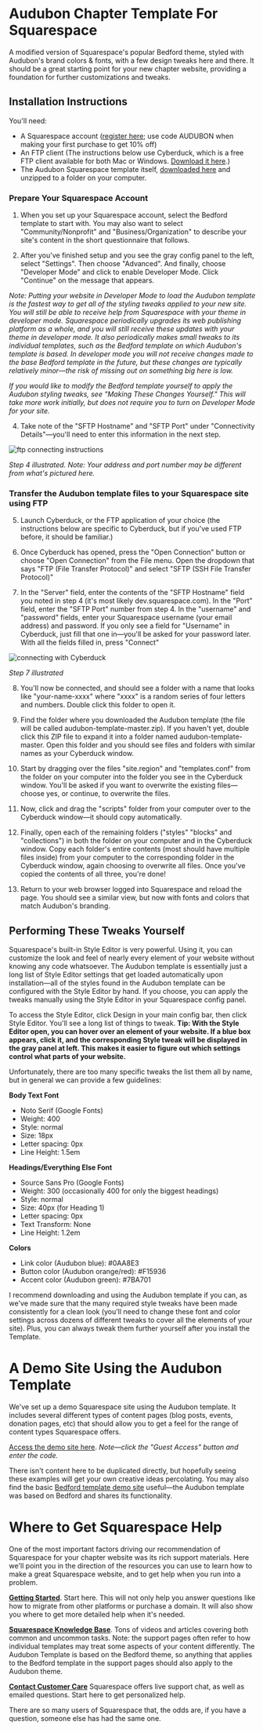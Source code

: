 # Audubon Chapter Template For Squarespace #

A modified version of Squarespace's popular Bedford theme, styled with Audubon's brand colors & fonts, with a few design tweaks here and there. It should be a great starting point for your new chapter website, providing a foundation for further customizations and tweaks.

## Installation Instructions ##

You'll need:
* A Squarespace account ([register here](https://www.squarespace.com/); use code AUDUBON when making your first purchase to get 10% off)
* An FTP client (The instructions below use Cyberduck, which is a free FTP client available for both Mac or Windows. [Download it here](https://cyberduck.io/?l=en).)
* The Audubon Squarespace template itself, [downloaded here](https://github.com/audubongit/squarespace-template/archive/master.zip) and unzipped to a folder on your computer.

### Prepare Your Squarespace Account ##
1. When you set up your Squarespace account, select the Bedford template to start with. You may also want to select "Community/Nonprofit" and "Business/Organization" to describe your site's content in the short questionnaire that follows.

2. After you've finished setup and you see the gray config panel to the left, select "Settings". Then choose "Advanced". And finally, choose "Developer Mode" and click to enable Developer Mode. Click "Continue" on the message that appears.

*Note: Putting your website in Developer Mode to load the Audubon template is the fastest way to get all of the styling tweaks applied to your new site. You will still be able to receive help from Squarespace with your theme in developer mode. Squarespace periodically upgrades its web publishing platform as a whole, and you will still receive these updates with your theme in developer mode. It also periodically makes small tweaks to its individual templates, such as the Bedford template on which Audubon's template is based. In developer mode you will not receive changes made to the base Bedford template in the future, but these changes are typically  relatively minor—the risk of missing out on something big here is low.*

*If you would like to modify the Bedford template yourself to apply the Audubon styling tweaks, see "Making These Changes Yourself." This will take more work initially, but does not require you to turn on Developer Mode for your site.*

4. Take note of the "SFTP Hostname" and "SFTP Port" under "Connectivity Details"—you'll need to enter this information in the next step.

![ftp connecting instructions](https://d2fbmjy3x0sdua.cloudfront.net/cdn/farfuture/ZGgf68awxpkjVFrS08kRkz8bgIc_Xw6DPkLT1FquuBQ/mtime:1497297513/sites/default/files/styles/bean_wysiwyg_full_width/public/2017-06-12_at_3.47_pm.png?itok=oy0fUVqN)

*Step 4 illustrated. Note: Your address and port number may be different from what's pictured here.*

### Transfer the Audubon template files to your Squarespace site using FTP ###

5. Launch Cyberduck, or the FTP application of your choice (the instructions below are specific to Cyberduck, but if you've used FTP before, it should be familiar.)

6. Once Cyberduck has opened, press the "Open Connection" button or choose "Open Connection" from the File menu. Open the dropdown that says "FTP (File Transfer Protocol)" and select "SFTP (SSH File Transfer Protocol)"

7. In the "Server" field, enter the contents of the "SFTP Hostname" field you noted in step 4 (it's most likely dev.squarespace.com). In the "Port" field, enter the "SFTP Port" number from step 4. In the "username" and "password" fields, enter your Squarespace username (your email address) and password. If you only see a field for "Username" in Cyberduck, just fill that one in—you'll be asked for your password later. With all the fields filled in, press "Connect"

![connecting with Cyberduck](https://d2fbmjy3x0sdua.cloudfront.net/cdn/farfuture/Khn2TeVeAjsZoPk8tioxz7bRXXJqkVTrrj2RJ0lJF9Y/mtime:1497298184/sites/default/files/styles/bean_wysiwyg_full_width/public/2017-06-12_at_4.07_pm.png?itok=XqUriUU2)

*Step 7 illustrated*

8. You'll now be connected, and should see a folder with a name that looks like "your-name-xxxx" where "xxxx" is a random series of four letters and numbers. Double click this folder to open it.

9. Find the folder where you downloaded the Audubon template (the file will be called audubon-template-master.zip). If you haven't yet, double click this ZIP file to expand it into a folder named audubon-template-master. Open this folder and you should see files and folders with similar names as your Cyberduck window.

10. Start by dragging over the files "site.region" and "templates.conf" from the folder on your computer into the folder you see in the Cyberduck window. You'll be asked if you want to overwrite the existing files—choose yes, or continue, to overwrite the files.

11. Now, click and drag the "scripts" folder from your computer over to the Cyberduck window—it should copy automatically.

12. Finally, open each of the remaining folders ("styles" "blocks" and "collections") in both the folder on your computer and in the Cyberduck window. Copy each folder's entire contents (most should have multiple files inside) from your computer to the corresponding folder in the Cyberduck window, again choosing to overwrite all files. Once you've copied the contents of all three, you're done!

13. Return to your web browser logged into Squarespace and reload the page. You should see a similar view, but now with fonts and colors that match Audubon's branding.

## Performing These Tweaks Yourself ##

Squarespace's built-in Style Editor is very powerful. Using it, you can customize the look and feel of nearly every element of your website without knowing any code whatsoever. The Audubon template is essentially just a long list of Style Editor settings that get loaded automatically upon installation—all of the styles found in the Audubon template can be configured with the Style Editor by hand. If you choose, you can apply the tweaks manually using the Style Editor in your Squarespace config panel.

To access the Style Editor, click Design in your main config bar, then click Style Editor. You'll see a long list of things to tweak. **Tip: With the Style Editor open, you can hover over an element of your website. If a blue box appears, click it, and the corresponding Style tweak will be displayed in the gray panel at left. This makes it easier to figure out which settings control what parts of your website.**

Unfortunately, there are too many specific tweaks the list them all by name, but in general we can provide a few guidelines:

**Body Text Font**
* Noto Serif (Google Fonts)
* Weight: 400
* Style: normal
* Size: 18px
* Letter spacing: 0px
* Line Height: 1.5em

**Headings/Everything Else Font**
* Source Sans Pro (Google Fonts)
* Weight: 300 (occasionally 400 for only the biggest headings)
* Style: normal
* Size: 40px (for Heading 1)
* Letter spacing: 0px
* Text Transform: None
* Line Height: 1.2em

**Colors**
* Link color (Audubon blue): #0AA8E3
* Button color (Audubon orange/red): #F15936
* Accent color (Audubon green): #7BA701

I recommend downloading and using the Audubon template if you can, as we've made sure that the many required style tweaks have been made consistently for a clean look (you'll need to change these font and color settings across dozens of different tweaks to cover all the elements of your site). Plus, you can always tweak them further yourself after you install the Template.

# A Demo Site Using the Audubon Template
We've set up a demo Squarespace site using the Audubon template. It includes several different types of content pages (blog posts, events, donation pages, etc) that should allow you to get a feel for the range of content types Squarespace offers.

[Access the demo site here](https://john-mahoney-jsc3.squarespace.com). *Note—click the "Guest Access" button and enter the code.*

There isn't content here to be duplicated directly, but hopefully seeing these examples will get your own creative ideas percolating. You may also find the basic [Bedford template demo site](https://bedford-demo.squarespace.com/) useful—the Audubon template was based on Bedford and shares its functionality. 

# Where to Get Squarespace Help #

One of the most important factors driving our recommendation of Squarespace for your chapter website was its rich support materials. Here we'll point you in the direction of the resources you can use to learn how to make a great Squarespace website, and to get help when you run into a problem.

**[Getting Started](https://support.squarespace.com/hc/en-us/articles/206756327)**. Start here. This will not only help you answer questions like how to migrate from other platforms or purchase a domain. It will also show you where to get more detailed help when it's needed.

**[Squarespace Knowledge Base](https://support.squarespace.com/hc/en-us/categories/200352188-Knowledge-Base)**. Tons of videos and articles covering both common and uncommon tasks. Note: the support pages often refer to how individual templates may treat some aspects of your content differently. The Audubon Template is based on the Bedford theme, so anything that applies to the Bedford template in the support pages should also apply to the Audubon theme.

**[Contact Customer Care](https://support.squarespace.com/hc/en-us/requests/new)** Squarespace offers live support chat, as well as emailed questions. Start here to get personalized help.

There are so many users of Squarespace that, the odds are, if you have a question, someone else has had the same one.
